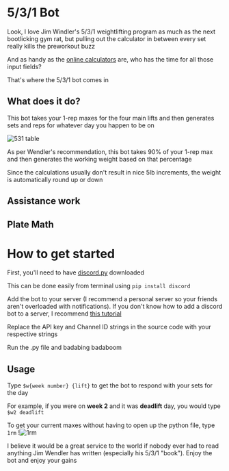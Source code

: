 # 5/3/1 Bot
Look, I love Jim Windler's 5/3/1 weightlifting program as much as the next bootlicking gym rat, but pulling out the calculator in between every set really kills the preworkout buzz

And as handy as the [online calculators](https://blackironbeast.com/5/3/1/calculator) are, who has the time for all those input fields? 

That's where the 5/3/1 bot comes in 

## What does it do?
This bot takes your 1-rep maxes for the four main lifts and then generates sets and reps for whatever day you happen to be on

![531 table](https://i.imgur.com/ZybK3BJ.png)

As per Wendler's recommendation, this bot takes 90% of your 1-rep max and then generates the working weight based on that percentage

Since the calculations usually don't result in nice 5lb increments, the weight is automatically round up or down

## Assistance work 

## Plate Math 

# How to get started 
First, you'll need to have [discord.py](https://discordpy.readthedocs.io/en/latest/index.html) downloaded

This can be done easily from terminal using `pip install discord`

Add the bot to your server (I recommend a personal server so your friends aren't overloaded with notifications). If you don't know how to add a discord bot to a server, I recommend [this tutorial](https://www.freecodecamp.org/news/create-a-discord-bot-with-python/)

Replace the API key and Channel ID strings in the source code with your respective strings

Run the .py file and badabing badaboom
## Usage
Type `$w{week number} {lift}` to get the bot to respond with your sets for the day

For example, if you were on **week 2** and it was **deadlift** day, you would type `$w2 deadlift`

To get your current maxes without having to open up the python file, type `1rm` 
!![1rm](https://i.imgur.com/msBwILP.png)

I believe it would be a great service to the world if nobody ever had to read anything Jim Wendler has written (especially his 5/3/1 "book"). Enjoy the bot and enjoy your gains
